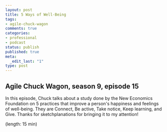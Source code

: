 ```yaml
---
layout: post
title: 5 Ways of Well-Being
tags:
- agile-chuck-wagon
comments: true
categories:
- professional
- podcast
status: publish
published: true
meta:
  _edit_last: "1"
type: post
---
```


## Agile Chuck Wagon, season 9, episode 15

In this episode, Chuck talks about a study done by the New Economics Foundation on 5 practices that improve a person's happiness and feelings of well-being. They are Connect, Be active, Take notice, Keep learning, and Give. Thanks for sketchplanations for bringing it to my attention!

  (length: 15 min)
